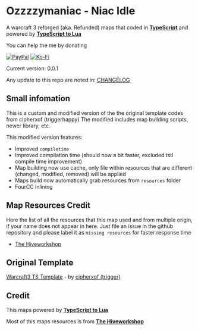 
# Ozzzzymaniac - Niac Idle

 A warcraft 3 reforged (aka. Refunded) maps that coded in [**TypeScript**](https://github.com/microsoft/TypeScript/) and powered by [**TypeScript to Lua**](https://github.com/TypeScriptToLua/TypeScriptToLua)

 You can help the me by donating

 [![PayPal](https://img.shields.io/badge/PayPal-00457C?style=for-the-badge&logo=paypal&logoColor=white)](https://paypal.me/trunghotran) [![Ko-Fi](https://img.shields.io/badge/Ko--fi-F16061?style=for-the-badge&logo=ko-fi&logoColor=white)](https://ko-fi.com/trantrungho71)

 Current version: 0.0.1

 Any update to this repo are noted in: [CHANGELOG](./CHANGELOG.md)

## Small infomation

 This is a custom and modified version of the the original template codes
 from cipherxof (triggerhappy)
 The modified includes map building scripts, newer library, etc.

 This modified version features:

- Improved `compiletime`
- Improved compilation time (should now a bit faster, excluded tstl compile time improvement)
- Map building now use cache, only file within resources that are different (changed, modified, removed) will be applied
- Maps build now automatically grab resources from `resources` folder
- FourCC inlining

## Map Resources Credit

  Here the list of all the resources that this map used and from multiple origin, if your name does not appear in here. Just file an issue in the github repository and please label it as `missing resources` for faster response time

- [The Hiveworkshop](./RESOURCES_HIVE.md)

## Original Template

[Warcraft3 TS Template](https://github.com/cipherxof/wc3-ts-template) - by [cipherxof (trigger)](https://github.com/cipherxof)

## Credit

This maps powered by [**TypeScript to Lua**](https://github.com/TypeScriptToLua/TypeScriptToLua)

Most of this maps resources is from [**The Hiveworkshop**](https://hiveworkshop.com/)
